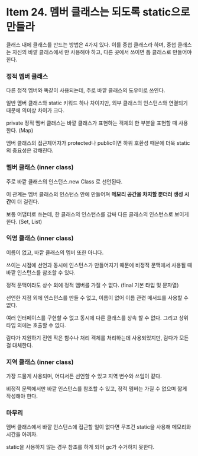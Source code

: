 # Item 24. 멤버 클래스는 되도록 static으로 만들라

클래스 내에 클래스를 만드는 방법은 4가지 있다. 이를 중첩 클래스라 하며, 중첩 클래스는 자신의 바깥 클래스에서 만 사용해야 하고, 다른 곳에서 쓰이면 톱 클래스로 만들어야 한다.

### 정적 멤버 클래스

다른 정적 멤버와 똑같이 사용되는데, 주로 바깥 클래스의 도우미로 쓰인다.

일반 멤버 클래스와 static 키워드 하나 차이지만, 외부 클래스의 인스턴스와 연결되기 때문에 의미상 차이가 크다.

private 정적 멤버 클래스는 바깥 클래스가 표현하는 객체의 한 부분을 표현할 때 사용한다. (Map)

멤버 클래스의 접근제어자가 protected나 public이면 하위 호환성 때문에 더욱 static의 중요성은 강해진다.

### 멤버 클래스 (inner class)

주로 바깥 클래스의 인스턴스.new Class 로 선언된다.

이 관계는 멤버 클래스의 인스턴스 안에 만들어져 **메모리 공간을 차지할 뿐더러 생성 시간**이 더 걸린다.

보통 어댑터로 쓰는데, 한 클래스의 인스턴스를 감싸 다른 클래스의 인스턴스로 보이게 한다. (Set, List)

### 익명 클래스 (inner class)

이름이 없고, 바깥 클래스의 멤버 또한 아니다.

쓰이는 시점에 선언과 동시에 인스턴스가 만들어지기 때문에 비정적 문맥에서 사용될 때 바깥 인스턴스를 참조할 수 있다.

정적 문맥이라도 상수 외에 정적 멤버를 가질 수 없다. (final 기본 타입 및 문자열)

선언한 지점 외에 인스턴스를 만들 수 없고, 이름이 없어 이름 관련 메서드를 사용할 수 없다.

여러 인터페이스를 구현할 수 없고 동시에 다른 클래스를 상속 할 수 없다. 그리고 상위 타입 외에는 호출할 수 없다.

람다가 지원하기 전엔 작은 함수나 처리 객체를 처리하는데 사용되었지만, 람다가 모든걸 대체한다.

### 지역 클래스 (inner class)

가장 드물게 사용되며, 어디서든 선언할 수 있고 지역 변수와 쓰임이 같다.

비정적 문맥에서만 바깥 인스턴스를 참조할 수 있고, 정적 멤버는 가질 수 없으며 짧게 작성해야 한다.

### 마무리

멤버 클래스에서 바깥 인스턴스에 접근할 일이 없다면 무조건 static을 사용해 메모리와 시간을 아끼자.

static을 사용하지 않는 경우 참조를 하게 되어 gc가 수거하지 못한다.
